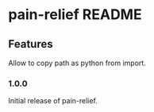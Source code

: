 # pain-relief README

## Features

Allow to copy path as python from import.

### 1.0.0

Initial release of pain-relief.


